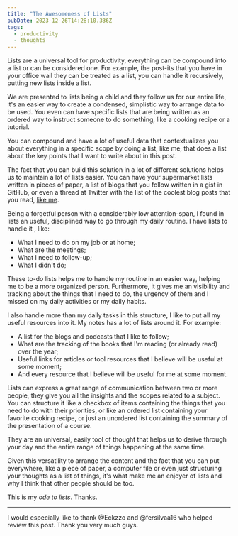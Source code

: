 ```yaml
---
title: "The Awesomeness of Lists"
pubDate: 2023-12-26T14:28:10.336Z
tags:
  - productivity
  - thoughts
---
```


Lists are a universal tool for productivity, everything can be compound into a list or can be considered one. For example, the post-its that you have in your office wall they can be treated as a list, you can handle it recursively, putting new lists inside a list.

We are presented to lists being a child and they follow us for our entire life, it's an easier way to create a condensed, simplistic way to arrange data to be used. You even can have specific lists that are being written as an ordered way to instruct someone to do something, like a cooking recipe or a tutorial.

You can compound and have a lot of useful data that contextualizes you about everything in a specific scope by doing a list, like me, that does a list about the key points that I want to write about in this post.

The fact that you can build this solution in a lot of different solutions helps us to maintain a lot of lists easier. You can have your supermarket lists written in pieces of paper, a list of blogs that you follow written in a gist in GitHub, or even a thread at Twitter with the list of the coolest blog posts that you read, [like me](https://twitter.com/noghartt/status/1521123090587082752).

Being a forgetful person with a considerably low attention-span, I found in lists an useful, disciplined way to go through my daily routine. I have lists to handle it , like:

- What I need to do on my job or at home;
- What are the meetings;
- What I need to follow-up;
- What I didn't do;

These to-do lists helps me to handle my routine in an easier way, helping me to be a more organized person. Furthermore, it gives me an visibility and tracking about the things that I need to do, the urgency of them and I missed on my daily activities or my daily habits.

I also handle more than my daily tasks in this structure, I like to put all my useful resources into it. My notes has a lot of lists around it. For example:

- A list for the blogs and podcasts that I like to follow;
- What are the tracking of the books that I'm reading (or already read) over the year;
- Useful links for articles or tool resources that I believe will be useful at some moment;
- And every resource that I believe will be useful for me at some moment.

Lists can express a great range of communication between two or more people, they give you all the insights and the scopes related to a subject. You can structure it like a checkbox of items containing the things that you need to do with their priorities, or like an ordered list containing your favorite cooking recipe, or just an unordered list containing the summary of the presentation of a course.

They are an universal, easily tool of thought that helps us to derive through your day and the entire range of things happening at the same time.

Given this versatility to arrange the content and the fact that you can put everywhere, like a piece of paper, a computer file or even just structuring your thoughts as a list of things, it's what make me an enjoyer of lists and why I think that other people should be too.

This is my _ode to lists_. Thanks.

---

I would especially like to thank @Eckzzo and @fersilvaa16 who helped review this post.
Thank you very much guys.
